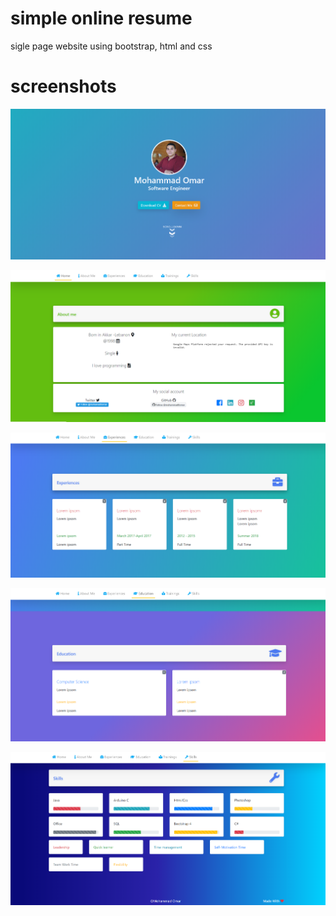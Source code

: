 # simple online resume
sigle page website
using bootstrap, html and css

# screenshots
![picture](screenshots/home.png)

![picture](screenshots/aboutMe.png)

![picture](screenshots/exp.png)

![picture](screenshots/EDU.png)

![picture](screenshots/skills.png)
